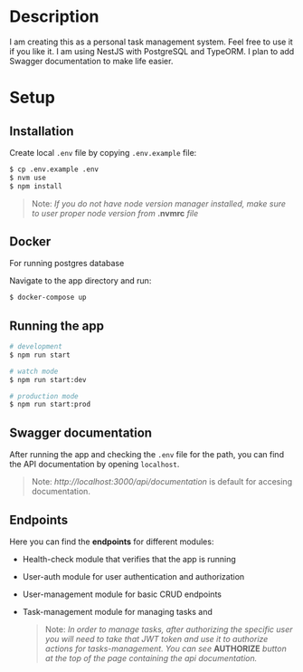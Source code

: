# Description

I am creating this as a personal task management system. Feel free to use it if you like it.
I am using NestJS with PostgreSQL and TypeORM. I plan to add Swagger documentation to make life easier.

# Setup

## Installation

Create local `.env` file by copying `.env.example` file:

```bash
$ cp .env.example .env
$ nvm use
$ npm install
```

> Note: _If you do not have node version manager installed, make sure to user proper node version from_ **.nvmrc** _file_

## Docker

For running postgres database

Navigate to the app directory and run:

```sh
$ docker-compose up
```

## Running the app

```bash
# development
$ npm run start

# watch mode
$ npm run start:dev

# production mode
$ npm run start:prod
```

## Swagger documentation

After running the app and checking the `.env` file for the path, you can find the API documentation by opening `localhost`.

> Note: _http://localhost:3000/api/documentation_ is default for accesing documentation.

## Endpoints

Here you can find the **endpoints** for different modules:

- Health-check module that verifies that the app is running
- User-auth module for user authentication and authorization
- User-management module for basic CRUD endpoints
- Task-management module for managing tasks and


  > Note: _In order to manage tasks, after authorizing the specific user you will need to take that JWT token and use it to authorize actions for tasks-management. You can see_ **AUTHORIZE** _button at the top of the page containing the api documentation._
